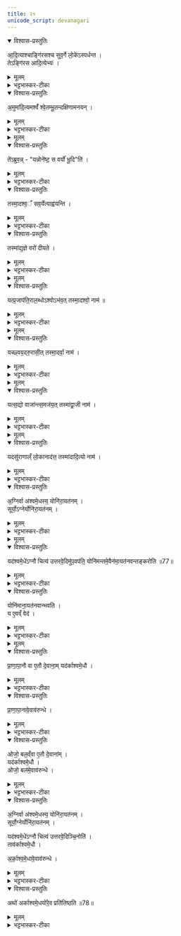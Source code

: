 ```yaml
---
title: २१
unicode_script: devanagari
---
```



<details open><summary>विश्वास-प्रस्तुतिः</summary>

आ॒दि॒त्याश्चाङ्गि॑रसश्च सुव॒र्गे लो॒के॑ऽस्पर्धन्त ।   
तेऽङ्गि॑रस आदि॒त्येभ्यः॑ ।   
</details>

<details><summary>मूलम्</summary>

आ॒दि॒त्याश्चाङ्गि॑रसश्च सुव॒र्गे लो॒के॑ऽस्पर्धन्त ।   
तेऽङ्गि॑रस आदि॒त्येभ्यः॑ ।   
</details>

<details><summary>भट्टभास्कर-टीका</summary>

1आदित्याश्चेत्यादि ॥ सुवर्ग इति निमित्तात्सप्तमी ।   
</details>

<details open><summary>विश्वास-प्रस्तुतिः</summary>

अ॒मुमा॑दि॒त्यमश्वँ॑ श्वे॒तम्भू॒तन्दक्षि॑णामनयन् ।   
</details>

<details><summary>मूलम्</summary>

अ॒मुमा॑दि॒त्यमश्वँ॑ श्वे॒तम्भू॒तन्दक्षि॑णामनयन् ।   
</details>

<details><summary>भट्टभास्कर-टीका</summary>

अमुमिति । असौ दृश्यमान आदित्य श्वेतोऽश्वोऽभवत् । तं तथाभूतं आदित्यात्मानं अश्वं आदित्येभ्यो दक्षिणामनयन्नङ्गिरसः ।   
</details>


<details><summary>मूलम्</summary>

ते॑ऽब्रुवन् ।   
यन्नोने॑ष्ट ।   
स वर्यो॑ भू॒दिति॑ ।   
</details>

<details open><summary>विश्वास-प्रस्तुतिः</summary>

ते॑ऽब्रुव॒न्न् - "यन्नोने॑ष्ट॒ स वर्यो॑ भू॒दि"ति॑ ।   
</details>

<details><summary>मूलम्</summary>

ते॑ऽब्रुव॒न्न् - "यन्नोने॑ष्ट॒ स वर्यो॑ भू॒दि"ति॑ ।   
</details>

<details><summary>भट्टभास्कर-टीका</summary>

अथ त आदित्या अब्रुवन् - यमश्वं नोऽस्माकं अनेष्ट नीतवन्तः स्थ स वर्यो वरणीयोऽभूत् भवत्विति । छान्दसो लुङ् ।   
</details>

<details open><summary>विश्वास-प्रस्तुतिः</summary>

तस्मा॒दश्व॒ँ सव॒र्येत्याह्व॑यन्ति ।   
</details>

<details><summary>मूलम्</summary>

तस्मा॒दश्व॒ँ सव॒र्येत्याह्व॑यन्ति ।   
</details>

<details><summary>भट्टभास्कर-टीका</summary>

तस्मादश्वं सान्त्वनादौ सवर्येत्याह्वयन्ति । वर्यैरुत्कृष्टैर्गुणैस्सहितः सवर्य इति भावः । यस्मादेवमङ्गिरोभिः दत्तस्याश्वस्य वरणीयत्वमभूत् >
</details>

<details open><summary>विश्वास-प्रस्तुतिः</summary>

तस्मा॑द्य॒ज्ञे वरो॑ दीयते ।   
</details>

<details><summary>मूलम्</summary>

तस्मा॑द्य॒ज्ञे वरो॑ दीयते ।   
</details>

<details><summary>भट्टभास्कर-टीका</summary>

तस्माद्यज्ञे वरो वरणीयं द्रव्यं दक्षिणात्वेन दीयते ॥
</details>


<details><summary>मूलम्</summary>

यत्प्र॒जाप॑ति॒राल॒ब्धोऽश्वोऽभ॑वत् ।   
तस्मा॒दश्वो॒ नाम॑ ॥76॥   
</details>

<details open><summary>विश्वास-प्रस्तुतिः</summary>

यत्प्र॒जाप॑ति॒राल॒ब्धोऽश्वोऽभ॑व॒त् तस्मा॒दश्वो॒ नाम॑ ॥  
</details>

<details><summary>मूलम्</summary>

यत्प्र॒जाप॑ति॒राल॒ब्धोऽश्वोऽभ॑व॒त् तस्मा॒दश्वो॒ नाम॑ ॥  
</details>

<details><summary>भट्टभास्कर-टीका</summary>

2यदित्यादि ॥ देवैरालब्धः प्रजापतिः यस्मादश्वोऽभवत् तस्मादश्व आसीत् प्रजापतिरश्वत्वाद्व्यापकत्वादश्व इति भावः । 'अशू व्याप्तौ' औणादिकः क्वन्प्रत्ययः ।   
</details>


<details><summary>मूलम्</summary>

यच्छ्वय॒दरु॒रासी॑त् ।   
तस्मा॒दर्वा॒ नाम॑ ।   
</details>

<details open><summary>विश्वास-प्रस्तुतिः</summary>

यच्छ्वय॒दरु॒रासी॒त् तस्मा॒दर्वा॒ नाम॑ ।   
</details>

<details><summary>मूलम्</summary>

यच्छ्वय॒दरु॒रासी॒त् तस्मा॒दर्वा॒ नाम॑ ।   
</details>

<details><summary>भट्टभास्कर-टीका</summary>

यच्छ्वयदिति । 'प्रजापतेरक्ष्यश्वयत्' इति यस्मात्तस्याक्षि श्वयत् शूनं भवत् अरुर्व्यथाहेतुरासीत् तस्मादर्वाऽभवदश्वः । अर्तेरुसि अरुः । तत एव वनिपि अर्वा ।   
</details>


<details><summary>मूलम्</summary>

यत्स॒द्यो वाजा॑न्त्स॒मज॑यत् ।   
तस्मा॑द्वा॒जी नाम॑ ।   
</details>

<details open><summary>विश्वास-प्रस्तुतिः</summary>

यत्स॒द्यो वाजा॑न्त्स॒मज॑य॒त्  तस्मा॑द्वा॒जी नाम॑ ।   
</details>

<details><summary>मूलम्</summary>

यत्स॒द्यो वाजा॑न्त्स॒मज॑य॒त्  तस्मा॑द्वा॒जी नाम॑ ।   
</details>

<details><summary>भट्टभास्कर-टीका</summary>

यत्सद्य इति । सद्यः जातमात्र एव वाजान् अन्नानि समजयत् आजिजयेनाहरत् तस्मात् वाजी अन्नवान् ।   
</details>


<details><summary>मूलम्</summary>

यदसु॑राणाल्ँ लो॒कानाद॑त्त ।   
तस्मा॑दादि॒त्यो नाम॑ ।   
</details>

<details open><summary>विश्वास-प्रस्तुतिः</summary>

यदसु॑राणाल्ँ लो॒कानाद॑त्त॒ तस्मा॑दादि॒त्यो नाम॑ ।   
</details>

<details><summary>मूलम्</summary>

यदसु॑राणाल्ँ लो॒कानाद॑त्त॒ तस्मा॑दादि॒त्यो नाम॑ ।   
</details>

<details><summary>भट्टभास्कर-टीका</summary>

आदित्य इति । असुरैरार्जितान् लोकान् अश्व आदित्यो भूत्वा असुरान् जित्वा देवार्थमादत्त तस्मादादानादादित्यः । आदानमादितिः । छान्दसमित्त्वम् । तदर्हतीति 'छन्दसि च' इति यः ॥
</details>

<details open><summary>विश्वास-प्रस्तुतिः</summary>

अ॒ग्निर्वा अ॑श्वमे॒धस्य॒ योनि॑रा॒यत॑नम् ।  
सूर्यो॒ऽग्नेर्योनि॑रा॒यत॑नम् ।  
</details>

<details><summary>मूलम्</summary>

अ॒ग्निर्वा अ॑श्वमे॒धस्य॒ योनि॑रा॒यत॑नम् ।  
सूर्यो॒ऽग्नेर्योनि॑रा॒यत॑नम् ।  
</details>

<details><summary>भट्टभास्कर-टीका</summary>

3अश्वमेधस्याग्निर्योनिः कारणं, तेनात्मलाभात् आयतनं स्थानं च अग्निरश्वमेधस्य, अग्निं चित्वा तत्र करणात् । तस्याप्यग्नेः सूर्यो योनिः 'सूर्यस्त्वा पुरस्तात्पातु' इति मन्त्रात् । तदधीनत्वादग्नेः सूर्य आयतनं 'उद्यन्तं वावाऽदित्यमग्निरनु समारोहति' इति दर्शनात् ।   
</details>


<details><summary>मूलम्</summary>

यद॑श्वमे॒धे॑ऽग्नौ चित्य॑ उत्तरवे॒दिमु॑प॒वप॑ति ।   
योनि॑मन्तमे॒वैन॑मा॒यत॑नवन्तङ्करोति ॥77॥   
</details>

<details open><summary>विश्वास-प्रस्तुतिः</summary>

यद॑श्वमे॒धे॑ऽग्नौ चित्य॑ उत्तरवे॒दिमु॑प॒वप॑ति॒ योनि॑मन्तमे॒वैन॑मा॒यत॑नवन्तङ्करोति ॥77॥  
</details>

<details><summary>मूलम्</summary>

यद॑श्वमे॒धे॑ऽग्नौ चित्य॑ उत्तरवे॒दिमु॑प॒वप॑ति॒ योनि॑मन्तमे॒वैन॑मा॒यत॑नवन्तङ्करोति ॥77॥  
</details>

<details><summary>भट्टभास्कर-टीका</summary>

तत्र चित्येऽग्नौ उत्तरवेद्युपवपनादुपस्थानात् एनं उत्तरवेद्यां क्रियमाणमश्वमेधं योनिमन्तं आयतनवन्तं च करोति ।   
</details>

<details open><summary>विश्वास-प्रस्तुतिः</summary>

योनि॑माना॒यत॑नवान्भवति ।   
य ए॒वव्ँ वेद॑ ।   
</details>

<details><summary>मूलम्</summary>

योनि॑माना॒यत॑नवान्भवति ।   
य ए॒वव्ँ वेद॑ ।   
</details>

<details><summary>भट्टभास्कर-टीका</summary>

एवं वेदिता च तथा भवति ॥
</details>


<details><summary>मूलम्</summary>

प्रा॒णा॒पा॒नौ वा ए॒तौ दे॒वाना॑म् ।   
यद॑र्काश्वमे॒धौ ।   
</details>

<details open><summary>विश्वास-प्रस्तुतिः</summary>

प्रा॒णा॒पा॒नौ वा ए॒तौ दे॒वाना॒म् यद॑र्काश्वमे॒धौ ।  
</details>

<details><summary>मूलम्</summary>

प्रा॒णा॒पा॒नौ वा ए॒तौ दे॒वाना॒म् यद॑र्काश्वमे॒धौ ।  
</details>

<details><summary>भट्टभास्कर-टीका</summary>

4अथ 'सूर्योऽग्रेर्योनिः' हति यदुक्तं तत्प्रयोजनमाह - प्राणापानाविति ॥ देवानां प्राणापानस्थानीयावर्काश्वमेधौ आदित्यश्चाग्निश्च । अर्क आदित्यः, अश्वमेधोऽग्निः । कारणे कार्यशब्दः ।   
</details>

<details open><summary>विश्वास-प्रस्तुतिः</summary>

प्रा॒णा॒पा॒नावे॒वाव॑रुन्धे ।   
</details>

<details><summary>मूलम्</summary>

प्रा॒णा॒पा॒नावे॒वाव॑रुन्धे ।   
</details>

<details><summary>भट्टभास्कर-टीका</summary>

तयोरुपरि अश्वमेधस्य कर्ता प्राणापानाववरुन्धे ।   
</details>

<details open><summary>विश्वास-प्रस्तुतिः</summary>

ओजो॒ बल॒व्ँवा ए॒तौ दे॒वाना॑म् ।   
यद॑र्काश्वमे॒धौ ।   
ओजो॒ बल॑मे॒वाव॑रुन्धे ।   
</details>

<details><summary>मूलम्</summary>

ओजो॒ बल॒व्ँवा ए॒तौ दे॒वाना॑म् ।   
यद॑र्काश्वमे॒धौ ।   
ओजो॒ बल॑मे॒वाव॑रुन्धे ।   
</details>

<details><summary>भट्टभास्कर-टीका</summary>

ओजो बलस्थानीयादोजो बलावरोधः ॥
</details>

<details open><summary>विश्वास-प्रस्तुतिः</summary>

अ॒ग्निर्वा अ॑श्वमे॒धस्य॒ योनि॑रा॒यत॑नम् ।   
सूर्यो॒ग्नेर्योनि॑रा॒यत॑नम् ।   

यद॑श्वमे॒धे॑ऽग्नौ चित्य॑ उत्तरवे॒दिञ्चि॒नोति॑ ।   
ताव॑र्काश्वमे॒धौ ।   

अ॒र्का॒श्व॒मे॒धावे॒वाव॑रुन्धे ।   
</details>

<details><summary>मूलम्</summary>

अ॒ग्निर्वा अ॑श्वमे॒धस्य॒ योनि॑रा॒यत॑नम् ।   
सूर्यो॒ग्नेर्योनि॑रा॒यत॑नम् ।   

यद॑श्वमे॒धे॑ऽग्नौ चित्य॑ उत्तरवे॒दिञ्चि॒नोति॑ ।   
ताव॑र्काश्वमे॒धौ ।   

अ॒र्का॒श्व॒मे॒धावे॒वाव॑रुन्धे ।   
</details>

<details><summary>भट्टभास्कर-टीका</summary>

5कौ पुनरर्काश्वमेधौ? को वा तयोरर्काश्वमेधान्वयः? इत्याह - अग्निर्वा इत्यादि ॥ व्याख्यातम् । तत्र चित्याग्नेरुपर्युत्तरवेदिचित्यात्मनोऽग्रेः करणात् द्वौ चित्याग्री अर्काश्वमेधौ भवतः । तयोरुपरि यजनादग्न्यादित्ययोरवरोधो विधेयीकरणम् ।   
</details>

<details open><summary>विश्वास-प्रस्तुतिः</summary>

अथो॑ अर्काश्वमे॒धयो॑रे॒व प्रति॑तिष्ठति ॥78॥  
</details>

<details><summary>मूलम्</summary>

अथो॑ अर्काश्वमे॒धयो॑रे॒व प्रति॑तिष्ठति ॥78॥  
</details>

<details><summary>भट्टभास्कर-टीका</summary>

अपि च तयोः प्रतिष्ठितश्च भवति ॥

इति तृतीये नवमे एकविंशोऽनुवाकः ॥  

</details>

